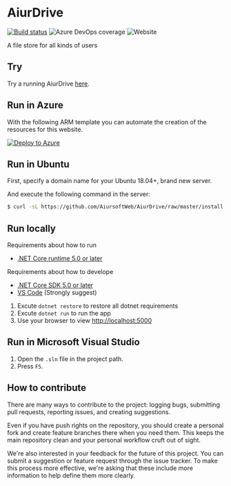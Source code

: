 # AiurDrive

[![Build status](https://dev.azure.com/aiursoft/Star/_apis/build/status/AiurDrive%20Build)](https://dev.azure.com/aiursoft/Star/_build/latest?definitionId=15)
![Azure DevOps coverage](https://img.shields.io/azure-devops/coverage/aiursoft/Star/15)
![Website](https://img.shields.io/website?url=https%3A%2F%2Fdrive.aiursoft.com%2F%3Fshow%3Ddirect)

A file store for all kinds of users

## Try

Try a running AiurDrive [here](https://drive.aiursoft.com).

## Run in Azure

With the following ARM template you can automate the creation of the resources for this website.

[![Deploy to Azure](https://azuredeploy.net/deploybutton.svg)](https://deploy.azure.com/?repository=https://github.com/AiursoftWeb/AiurDrive/tree/master)

## Run in Ubuntu

First, specify a domain name for your Ubuntu 18.04+, brand new server.

And execute the following command in the server:

```bash
$ curl -sL https://github.com/AiursoftWeb/AiurDrive/raw/master/install.sh | sudo bash -s www.example.com
```

## Run locally

Requirements about how to run

* [.NET Core runtime 5.0 or later](https://github.com/dotnet/core/tree/master/release-notes)

Requirements about how to develope

* [.NET Core SDK 5.0 or later](https://github.com/dotnet/core/tree/master/release-notes)
* [VS Code](https://code.visualstudio.com) (Strongly suggest)

1. Excute `dotnet restore` to restore all dotnet requirements
2. Excute `dotnet run` to run the app
3. Use your browser to view [http://localhost:5000](http://localhost:5000)

## Run in Microsoft Visual Studio

1. Open the `.sln` file in the project path.
2. Press `F5`.

## How to contribute

There are many ways to contribute to the project: logging bugs, submitting pull requests, reporting issues, and creating suggestions.

Even if you have push rights on the repository, you should create a personal fork and create feature branches there when you need them. This keeps the main repository clean and your personal workflow cruft out of sight.

We're also interested in your feedback for the future of this project. You can submit a suggestion or feature request through the issue tracker. To make this process more effective, we're asking that these include more information to help define them more clearly.
